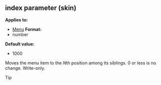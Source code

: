 ## index parameter (skin)
**Applies to:**
+   [Menu](/ref/%7Bskin%7D/control/menu.md) <!-- -->
**Format:**
+   number
<!-- -->
**Default value:**
+   1000


Moves the menu item to the *N*th position among its siblings. 0
or less is no change. Write-only.

> [!TIP] 
> 